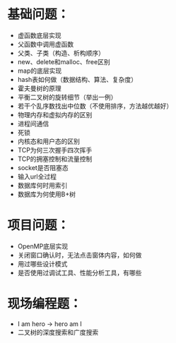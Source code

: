 # 基础问题：
+	虚函数底层实现
+	父函数中调用虚函数
+	父类、子类（构造、析构顺序）
+	new、delete和malloc、free区别
+	map的底层实现
+	hash表如何做（数据结构、算法、复杂度）
+	霍夫曼树的原理
+	平衡二叉树的旋转细节（举出一例）
+	若干个乱序数找出中位数（不使用排序，方法越优越好）
+	物理内存和虚拟内存的区别
+	进程间通信
+	死锁
+	内核态和用户态的区别
+	TCP为何三次握手四次挥手
+	TCP的拥塞控制和流量控制
+	socket是否阻塞态
+	输入url全过程
+	数据库何时用索引
+	数据库为何使用B+树

# 项目问题：
+	OpenMP底层实现
+	关闭窗口确认时，无法点击窗体内容，如何做
+	用过哪些设计模式
+	是否使用过调试工具、性能分析工具，有哪些

# 现场编程题：
+	I am hero -> hero am I
+	二叉树的深度搜索和广度搜索
